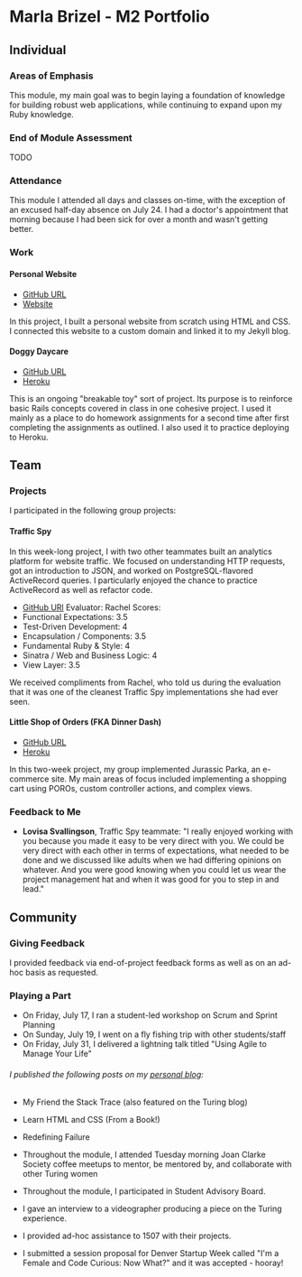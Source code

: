 # Marla Brizel - M2 Portfolio

## Individual

### Areas of Emphasis

This module, my main goal was to begin laying a foundation of knowledge for building robust web applications, while continuing to expand upon my Ruby knowledge.

### End of Module Assessment

TODO

### Attendance

This module I attended all days and classes on-time, with the exception of an excused half-day absence on July 24. I had a doctor's appointment that morning because I had been sick for over a month and wasn't getting better.

### Work

#### Personal Website

* [GitHub URL](https://github.com/marlabrizel/personal)
* [Website](http://www.marlabrizel.com)

In this project, I built a personal website from scratch using HTML and CSS. I connected this website to a custom domain and linked it to my Jekyll blog.

#### Doggy Daycare

* [GitHub URL](https://github.com/marlabrizel/doggy_daycare)
* [Heroku](https://dog-e-daycare.herokuapp.com)

This is an ongoing "breakable toy" sort of project. Its purpose is to reinforce basic Rails concepts covered in class in one cohesive project. I used it mainly as a place to do homework assignments for a second time after first completing the assignments as outlined. I also used it to practice deploying to Heroku.

## Team

### Projects

I participated in the following group projects:

#### Traffic Spy
In this week-long project, I with two other teammates built an analytics
platform for website traffic. We focused on understanding HTTP requests, got an introduction to JSON, and worked on PostgreSQL-flavored ActiveRecord queries. I particularly enjoyed the chance to practice ActiveRecord as well as refactor code.

* [GitHub URl](https://github.com/applegrain/traffic-spy)
Evaluator: Rachel
Scores:
* Functional Expectations: 3.5
* Test-Driven Development: 4
* Encapsulation / Components: 3.5
* Fundamental Ruby & Style: 4
* Sinatra / Web and Business Logic: 4
* View Layer: 3.5

We received compliments from Rachel, who told us during the evaluation that it was one of the cleanest Traffic Spy implementations she had ever seen.

#### Little Shop of Orders (FKA Dinner Dash)

* [GitHub URL](https://github.com/marlabrizel/jurassic_parka)
* [Heroku](https://jurassic-parka.herokuapp.com)

In this two-week project, my group implemented Jurassic Parka, an e-commerce
site. My main areas of focus included implementing a shopping cart using
POROs, custom controller actions, and complex views.

### Feedback to Me

* **Lovisa Svallingson**, Traffic Spy teammate: "I really enjoyed working with you because you made it easy to be very direct with you. We could be very direct with each other in terms of expectations, what needed to be done and we discussed like adults when we had differing opinions on whatever. And you were good knowing when you could let us wear the project management hat and when it was good for you to step in and lead."

## Community

### Giving Feedback

I provided feedback via end-of-project feedback forms as well as on an ad-hoc basis as requested.

### Playing a Part

* On Friday, July 17, I ran a student-led workshop on Scrum and Sprint Planning
* On Sunday, July 19, I went on a fly fishing trip with other students/staff
* On Friday, July 31, I delivered a lightning talk titled "Using Agile to Manage Your Life"

###### I published the following posts on my [personal blog](http://marlabrizel.github.io/):
* My Friend the Stack Trace (also featured on the Turing blog)
* Learn HTML and CSS (From a Book!)
* Redefining Failure

* Throughout the module, I attended Tuesday morning Joan Clarke Society coffee meetups to mentor, be mentored by, and collaborate with other Turing women
* Throughout the module, I participated in Student Advisory Board.
* I gave an interview to a videographer producing a piece on the Turing experience.
* I provided ad-hoc assistance to 1507 with their projects.
* I submitted a session proposal for Denver Startup Week called "I'm a Female and Code Curious: Now What?" and it was accepted - hooray!
